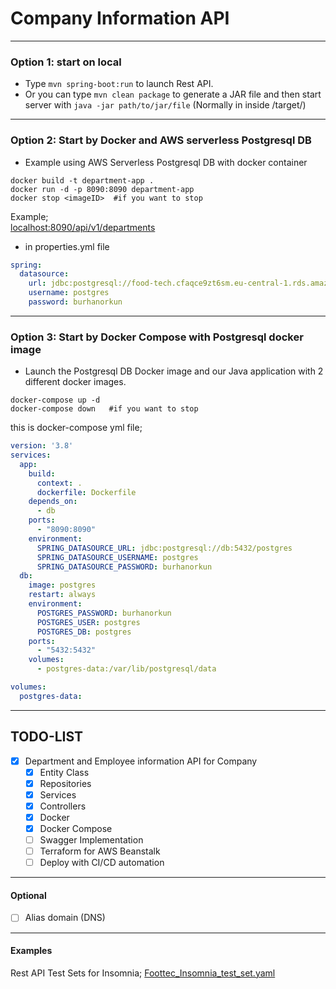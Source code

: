 # Company Information API

--- 
### Option 1: start on local
* Type  ```mvn spring-boot:run``` to launch Rest API.
* Or you can type ```mvn clean package``` to generate a JAR file and then start server with ```java -jar path/to/jar/file``` (Normally in inside /target/)

--- 
### Option 2: Start by Docker and AWS serverless Postgresql DB
* Example using AWS Serverless Postgresql DB with docker container
```shell 
docker build -t department-app .
docker run -d -p 8090:8090 department-app
docker stop <imageID>  #if you want to stop
```

Example; <br/>
[localhost:8090/api/v1/departments](localhost:8090/api/v1/departments)

* in properties.yml file 
```yml
spring:
  datasource:
    url: jdbc:postgresql://food-tech.cfaqce9zt6sm.eu-central-1.rds.amazonaws.com:5432/postgres
    username: postgres
    password: burhanorkun
```

---
### Option 3: Start by Docker Compose with Postgresql docker image
* Launch the Postgresql DB Docker image and our Java application with 2 different docker images.
```shell 
docker-compose up -d
docker-compose down   #if you want to stop
```

this is docker-compose yml file;
```yml
version: '3.8'
services:
  app:
    build:
      context: .
      dockerfile: Dockerfile
    depends_on:
      - db
    ports:
      - "8090:8090"
    environment:
      SPRING_DATASOURCE_URL: jdbc:postgresql://db:5432/postgres
      SPRING_DATASOURCE_USERNAME: postgres
      SPRING_DATASOURCE_PASSWORD: burhanorkun
  db:
    image: postgres
    restart: always
    environment:
      POSTGRES_PASSWORD: burhanorkun
      POSTGRES_USER: postgres
      POSTGRES_DB: postgres
    ports:
      - "5432:5432"
    volumes:
      - postgres-data:/var/lib/postgresql/data

volumes:
  postgres-data:
```


--- 
## TODO-LIST
*  [x] Department and Employee information API for Company
    * [x] Entity Class
    * [x] Repositories
    * [x] Services
    * [x] Controllers
    * [x] Docker
    * [x] Docker Compose
    * [ ] Swagger Implementation
    * [ ] Terraform for AWS Beanstalk
    * [ ] Deploy with CI/CD automation

---
#### Optional
* [ ] Alias domain (DNS)

---
#### Examples

Rest API Test Sets for Insomnia; [Foottec_Insomnia_test_set.yaml](./Foottec_Insomnia_test_set.yaml)